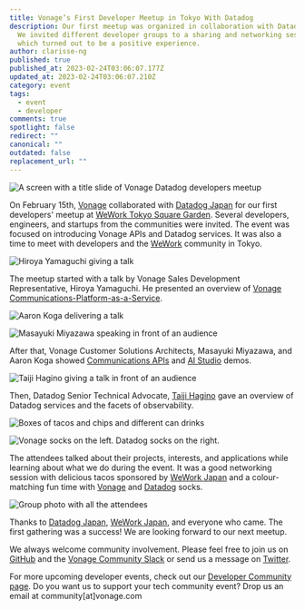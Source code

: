 ```yaml
---
title: Vonage’s First Developer Meetup in Tokyo With Datadog
description: Our first meetup was organized in collaboration with Datadog Japan.
  We invited different developer groups to a sharing and networking session,
  which turned out to be a positive experience.
author: clarisse-ng
published: true
published_at: 2023-02-24T03:06:07.177Z
updated_at: 2023-02-24T03:06:07.210Z
category: event
tags:
  - event
  - developer
comments: true
spotlight: false
redirect: ""
canonical: ""
outdated: false
replacement_url: ""
---
```

![A screen with a title slide of Vonage Datadog developers meetup](/content/blog/vonage’s-first-developer-meetup-in-tokyo-with-datadog/vonage-datadog-developers-meetup.jpeg "A screen with a title slide of Vonage Datadog developers meetup")

On February 15th, [Vonage](https://www.vonagebusiness.jp/developer-center/) collaborated with [Datadog Japan](https://www.datadoghq.com/ja/) for our first developers' meetup at [WeWork Tokyo Square Garden](https://weworkjpn.com/location/tokyo/marunouchi-nihonbashi-area/tokyo-square-garden/). Several developers, engineers, and startups from the communities were invited. The event was focused on introducing Vonage APIs and Datadog services. It was also a time to meet with developers and the [WeWork](https://weworkjpn.com/) community in Tokyo.  

![Hiroya Yamaguchi giving a talk](/content/blog/vonage’s-first-developer-meetup-in-tokyo-with-datadog/hiroya-speaking.jpeg "Hiroya Yamaguchi giving a talk")

The meetup started with a talk by Vonage Sales Development Representative, Hiroya Yamaguchi. He presented an overview of [Vonage Communications-Platform-as-a-Service](https://www.vonagebusiness.jp/communications-apis/platform/). 

![Aaron Koga delivering a talk](/content/blog/vonage’s-first-developer-meetup-in-tokyo-with-datadog/aaron-speaking.jpeg "Aaron Koga delivering a talk")

![Masayuki Miyazawa speaking in front of an audience](/content/blog/vonage’s-first-developer-meetup-in-tokyo-with-datadog/img_8254.jpg "Masayuki Miyazawa speaking in front of an audience")

After that, Vonage Customer Solutions Architects, Masayuki Miyazawa, and Aaron Koga showed [Communications APIs](https://www.vonagebusiness.jp/communications-apis/apis/) and [AI Studio](https://www.vonagebusiness.jp/communications-apis/ai-studio/) demos.

![Taiji Hagino giving a talk in front of an audience](/content/blog/vonage’s-first-developer-meetup-in-tokyo-with-datadog/img_8250.jpg "Taiji Hagino giving a talk in front of an audience")

Then, Datadog Senior Technical Advocate, [Taiji Hagino](https://twitter.com/taiponrock) gave an overview of Datadog services and the facets of observability.  

![Boxes of tacos and chips and different can drinks](/content/blog/vonage’s-first-developer-meetup-in-tokyo-with-datadog/food.jpeg "Boxes of tacos and chips and different can drinks")

![Vonage socks on the left. Datadog socks on the right.](/content/blog/vonage’s-first-developer-meetup-in-tokyo-with-datadog/socks.jpg "Vonage socks on the left. Datadog socks on the right.")

The attendees talked about their projects, interests, and applications while learning about what we do during the event. It was a good networking session with delicious tacos sponsored by [WeWork Japan](https://twitter.com/WeWorkJP) and a colour-matching fun time with [Vonage](https://www.vonagebusiness.jp/developer-center/) and [Datadog](https://www.datadoghq.com/ja/) socks.

![Group photo with all the attendees](/content/blog/vonage’s-first-developer-meetup-in-tokyo-with-datadog/group-photo.jpeg "Group photo with all the attendees")

Thanks to [Datadog Japan](https://twitter.com/DatadogJ), [WeWork Japan](https://twitter.com/WeWorkJP), and everyone who came. The first gathering was a success! We are looking forward to our next meetup. 

We always welcome community involvement. Please feel free to join us on [GitHub](https://github.com/Vonage/) and the [Vonage Community Slack](https://developer.vonage.com/community/slack) or send us a message on [Twitter](https://twitter.com/VonageDev).

For more upcoming developer events, check out our [Developer Community page](https://developer.vonage.com/en/community). Do you want us to support your tech community event? Drop us an email at community\[at]vonage.com